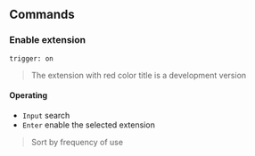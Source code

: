 ## Commands
### Enable extension
`trigger: on`    
> The extension with red color title is a development version


#### Operating
- `Input` search
- `Enter` enable the selected extension

> Sort by frequency of use
